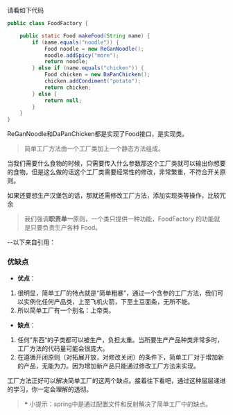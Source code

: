 
请看如下代码
```Java
public class FoodFactory {

    public static Food makeFood(String name) {
        if (name.equals("noodle")) {
            Food noodle = new ReGanNoodle();
            noodle.addSpicy("more");
            return noodle;
        } else if (name.equals("chicken")) {
            Food chicken = new DaPanChicken();
            chicken.addCondiment("potato");
            return chicken;
        } else {
            return null;
        }
    }
}
```

ReGanNoodle和DaPanChicken都是实现了Food接口，是实现类。

> 简单工厂方法由一个工厂类加上一个静态方法组成。

当我们需要什么食物的时候，只需要传入什么参数那这个工厂类就可以输出你想要的食物。但是这么做的话这个工厂类需要经常性的修改，非常繁重，不符合开关原则。

如果还要想生产汉堡包的话，那就还需修改工厂方法，添加实现类等操作，比较冗余

> 我们强调**职责单一**原则，一个类只提供一种功能，FoodFactory 的功能就是只要负责生产各种 Food。



--以下来自引用：
### **优缺点**

- **优点**：

1. 很明显，简单工厂的特点就是“简单粗暴”，通过一个含参的工厂方法，我们可以实例化任何产品类，上至飞机火箭，下至土豆面条，无所不能。
2. 所以简单工厂有一个别名：上帝类。

- **缺点**：

1. 任何”东西“的子类都可以被生产，负担太重。当所要生产产品种类非常多时，工厂方法的代码量可能会很庞大。
2. 在遵循开闭原则（对拓展开放，对修改关闭）的条件下，简单工厂对于增加新的产品，无能为力。因为增加新产品只能通过修改工厂方法来实现。

工厂方法正好可以解决简单工厂的这两个缺点。接着往下看吧，通过这种层层递进的学习，你一定会理解的透彻。

> ❝ 小提示：spring中是通过配置文件和反射解决了简单工厂中的缺点。